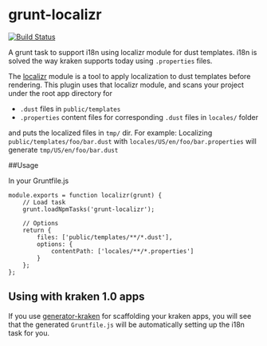 # grunt-localizr

[![Build Status](https://travis-ci.org/krakenjs/grunt-localizr.svg?branch=master)](https://travis-ci.org/krakenjs/grunt-localizr)

A grunt task to support i18n using localizr module for dust templates. i18n is solved the way kraken supports today using `.properties` files.

The [localizr](https://github.com/krakenjs/localizr) module is a tool to apply localization to dust templates before rendering.
This plugin uses that localizr module, and scans your project under the root app directory for

* `.dust` files in `public/templates`
* `.properties` content files for corresponding `.dust` files in `locales/` folder

and puts the localized files in `tmp/` dir.
For example:
Localizing `public/templates/foo/bar.dust` with `locales/US/en/foo/bar.properties` will generate `tmp/US/en/foo/bar.dust`


##Usage

In your Gruntfile.js

```
module.exports = function localizr(grunt) {
	// Load task
	grunt.loadNpmTasks('grunt-localizr');

	// Options
	return {
	    files: ['public/templates/**/*.dust'],
        options: {
            contentPath: ['locales/**/*.properties']
        }
	};
};

```

## Using with kraken 1.0 apps
If you use [generator-kraken](git@github.com:krakenjs/generator-kraken.git) for scaffolding your kraken apps, you will see
that the generated `Gruntfile.js` will be automatically setting up the i18n task for you.
